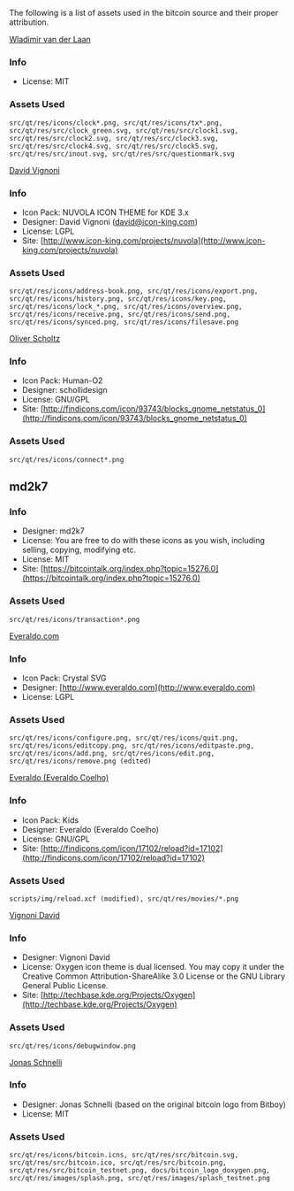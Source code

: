 The following is a list of assets used in the bitcoin source and their proper
attribution.

[Wladimir van der Laan](https://github.com/laanwj)

### Info

* License: MIT

### Assets Used

```
src/qt/res/icons/clock*.png, src/qt/res/icons/tx*.png,
src/qt/res/src/clock_green.svg, src/qt/res/src/clock1.svg,
src/qt/res/src/clock2.svg, src/qt/res/src/clock3.svg,
src/qt/res/src/clock4.svg, src/qt/res/src/clock5.svg,
src/qt/res/src/inout.svg, src/qt/res/src/questionmark.svg
```

[David Vignoni](http://www.icon-king.com)

### Info

* Icon Pack: NUVOLA ICON THEME for KDE 3.x
* Designer: David Vignoni (david@icon-king.com)
* License: LGPL
* Site: [http://www.icon-king.com/projects/nuvola](http://www.icon-king.com/projects/nuvola)

### Assets Used

```
src/qt/res/icons/address-book.png, src/qt/res/icons/export.png,
src/qt/res/icons/history.png, src/qt/res/icons/key.png,
src/qt/res/icons/lock_*.png, src/qt/res/icons/overview.png,
src/qt/res/icons/receive.png, src/qt/res/icons/send.png,
src/qt/res/icons/synced.png, src/qt/res/icons/filesave.png
```

[Oliver Scholtz](https://www.deviantart.com/schollidesign)

### Info

* Icon Pack: Human-O2
* Designer: schollidesign
* License: GNU/GPL
* Site: [http://findicons.com/icon/93743/blocks_gnome_netstatus_0](http://findicons.com/icon/93743/blocks_gnome_netstatus_0)

### Assets Used

```
src/qt/res/icons/connect*.png
```

## md2k7

### Info

* Designer: md2k7
* License: You are free to do with these icons as you wish, including selling,
  copying, modifying etc.
* License: MIT
* Site: [https://bitcointalk.org/index.php?topic=15276.0](https://bitcointalk.org/index.php?topic=15276.0)

### Assets Used

```
src/qt/res/icons/transaction*.png
```

[Everaldo.com](http://www.everaldo.com)

### Info

* Icon Pack: Crystal SVG
* Designer: [http://www.everaldo.com](http://www.everaldo.com)
* License: LGPL

### Assets Used

```
src/qt/res/icons/configure.png, src/qt/res/icons/quit.png,
src/qt/res/icons/editcopy.png, src/qt/res/icons/editpaste.png,
src/qt/res/icons/add.png, src/qt/res/icons/edit.png,
src/qt/res/icons/remove.png (edited)
```

[Everaldo (Everaldo Coelho)](http://www.everaldo.com)

### Info

* Icon Pack: Kids
* Designer: Everaldo (Everaldo Coelho)
* License: GNU/GPL 
* Site: [http://findicons.com/icon/17102/reload?id=17102](http://findicons.com/icon/17102/reload?id=17102)

### Assets Used

```
scripts/img/reload.xcf (modified), src/qt/res/movies/*.png
```

[Vignoni David](http://techbase.kde.org/Projects/Oxygen)

### Info

* Designer: Vignoni David
* License: Oxygen icon theme is dual licensed. You may copy it under the
  Creative Common Attribution-ShareAlike 3.0 License or the GNU Library General
  Public License.
* Site: [http://techbase.kde.org/Projects/Oxygen](http://techbase.kde.org/Projects/Oxygen)

### Assets Used

```
src/qt/res/icons/debugwindow.png
```

[Jonas Schnelli](https://bitcoin.jonasschnelli.ch/)

### Info

* Designer: Jonas Schnelli (based on the original bitcoin logo from Bitboy)
* License: MIT

### Assets Used

```
src/qt/res/icons/bitcoin.icns, src/qt/res/src/bitcoin.svg,
src/qt/res/src/bitcoin.ico, src/qt/res/src/bitcoin.png,
src/qt/res/src/bitcoin_testnet.png, docs/bitcoin_logo_doxygen.png,
src/qt/res/images/splash.png, src/qt/res/images/splash_testnet.png
```
